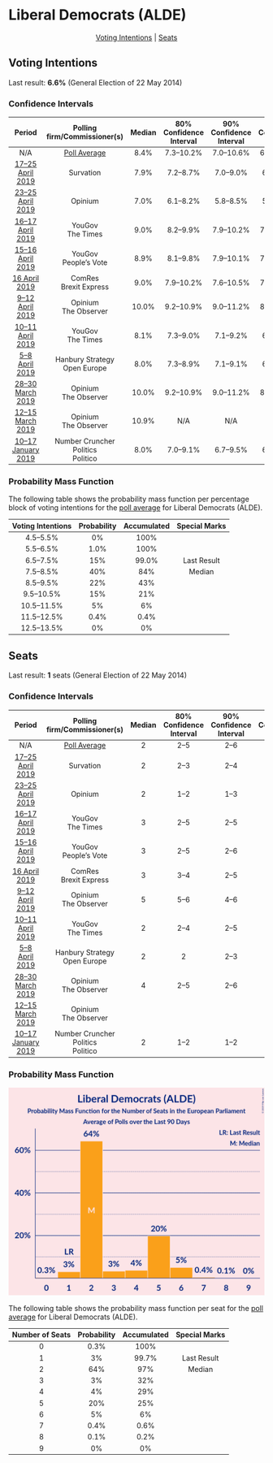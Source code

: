 # Liberal Democrats (ALDE)

<p align="center"><a href="#voting-intentions">Voting Intentions</a> | <a href="#seats">Seats</a></p>

## Voting Intentions

Last result: **6.6%** (General Election of 22 May 2014)

### Confidence Intervals

| Period     | Polling firm/Commissioner(s) | Median | 80% Confidence Interval | 90% Confidence Interval | 95% Confidence Interval | 99% Confidence Interval |
|:----------:|:----------------:|:-----------:|:-----------------------:|:-----------------------:|:-----------------------:|:-----------------------:|
| N/A | [Poll Average](average.html) | 8.4% | 7.3–10.2% | 7.0–10.6% | 6.8–10.9% | 6.3–11.5% |
| [17–25 April 2019](2019-04-25-Survation.html) | Survation | 7.9% | 7.2–8.7% | 7.0–9.0% | 6.8–9.2% | 6.5–9.6% |
| [23–25 April 2019](2019-04-25-Opinium.html) | Opinium | 7.0% | 6.1–8.2% | 5.8–8.5% | 5.6–8.8% | 5.2–9.3% |
| [16–17 April 2019](2019-04-17-YouGov.html) | YouGov <br> The Times | 9.0% | 8.2–9.9% | 7.9–10.2% | 7.7–10.4% | 7.4–10.9% |
| [15–16 April 2019](2019-04-16-YouGov.html) | YouGov <br> People’s Vote | 8.9% | 8.1–9.8% | 7.9–10.1% | 7.7–10.3% | 7.3–10.7% |
| [16 April 2019](2019-04-16-ComRes.html) | ComRes <br> Brexit Express | 9.0% | 7.9–10.2% | 7.6–10.5% | 7.4–10.8% | 6.9–11.4% |
| [9–12 April 2019](2019-04-12-Opinium.html) | Opinium <br> The Observer | 10.0% | 9.2–10.9% | 9.0–11.2% | 8.8–11.4% | 8.4–11.9% |
| [10–11 April 2019](2019-04-11-YouGov.html) | YouGov <br> The Times | 8.1% | 7.3–9.0% | 7.1–9.2% | 6.9–9.4% | 6.6–9.9% |
| [5–8 April 2019](2019-04-08-HanburyStrategy.html) | Hanbury Strategy <br> Open Europe | 8.0% | 7.3–8.9% | 7.1–9.1% | 6.9–9.3% | 6.6–9.7% |
| [28–30 March 2019](2019-03-30-Opinium.html) | Opinium <br> The Observer | 10.0% | 9.2–10.9% | 9.0–11.2% | 8.8–11.4% | 8.4–11.9% |
| [12–15 March 2019](2019-03-15-Opinium.html) | Opinium <br> The Observer | 10.9% | N/A | N/A | N/A | N/A |
| [10–17 January 2019](2019-01-17-NumberCruncherPolitics.html) | Number Cruncher Politics <br> Politico | 8.0% | 7.0–9.1% | 6.7–9.5% | 6.5–9.8% | 6.0–10.4% |

### Probability Mass Function

The following table shows the probability mass function per percentage block of voting intentions for the [poll average](average.html) for Liberal Democrats (ALDE).

| Voting Intentions | Probability | Accumulated | Special Marks |
|:-----------------:|:-----------:|:-----------:|:-------------:|
| 4.5–5.5% | 0% | 100% |  |
| 5.5–6.5% | 1.0% | 100% |  |
| 6.5–7.5% | 15% | 99.0% | Last Result |
| 7.5–8.5% | 40% | 84% | Median |
| 8.5–9.5% | 22% | 43% |  |
| 9.5–10.5% | 15% | 21% |  |
| 10.5–11.5% | 5% | 6% |  |
| 11.5–12.5% | 0.4% | 0.4% |  |
| 12.5–13.5% | 0% | 0% |  |


## Seats

Last result: **1** seats (General Election of 22 May 2014)

### Confidence Intervals

| Period     | Polling firm/Commissioner(s) | Median | 80% Confidence Interval | 90% Confidence Interval | 95% Confidence Interval | 99% Confidence Interval |
|:----------:|:----------------:|:------:|:-----------------------:|:-----------------------:|:-----------------------:|:-----------------------:|
| N/A | [Poll Average](average.html) | 2 | 2–5 | 2–6 | 1–6 | 1–7 |
| [17–25 April 2019](2019-04-25-Survation.html) | Survation | 2 | 2–3 | 2–4 | 2–4 | 1–5 |
| [23–25 April 2019](2019-04-25-Opinium.html) | Opinium | 2 | 1–2 | 1–3 | 1–4 | 0–4 |
| [16–17 April 2019](2019-04-17-YouGov.html) | YouGov <br> The Times | 3 | 2–5 | 2–5 | 2–6 | 2–7 |
| [15–16 April 2019](2019-04-16-YouGov.html) | YouGov <br> People’s Vote | 3 | 2–5 | 2–6 | 2–7 | 2–7 |
| [16 April 2019](2019-04-16-ComRes.html) | ComRes <br> Brexit Express | 3 | 3–4 | 2–5 | 2–5 | 2–7 |
| [9–12 April 2019](2019-04-12-Opinium.html) | Opinium <br> The Observer | 5 | 5–6 | 4–6 | 4–6 | 3–8 |
| [10–11 April 2019](2019-04-11-YouGov.html) | YouGov <br> The Times | 2 | 2–4 | 2–5 | 2–5 | 2–6 |
| [5–8 April 2019](2019-04-08-HanburyStrategy.html) | Hanbury Strategy <br> Open Europe | 2 | 2 | 2–3 | 2–3 | 2–4 |
| [28–30 March 2019](2019-03-30-Opinium.html) | Opinium <br> The Observer | 4 | 2–5 | 2–6 | 2–6 | 2–7 |
| [12–15 March 2019](2019-03-15-Opinium.html) | Opinium <br> The Observer |  |  |  |  |  |
| [10–17 January 2019](2019-01-17-NumberCruncherPolitics.html) | Number Cruncher Politics <br> Politico | 2 | 1–2 | 1–2 | 1–2 | 0–3 |

### Probability Mass Function

![Graph with seats probability mass function not yet produced](average-seats-pmf-liberaldemocratsalde.png "Seats Probability Mass Function")

The following table shows the probability mass function per seat for the [poll average](average.html) for Liberal Democrats (ALDE).

| Number of Seats | Probability | Accumulated | Special Marks |
|:---------------:|:-----------:|:-----------:|:-------------:|
| 0 | 0.3% | 100% |  |
| 1 | 3% | 99.7% | Last Result |
| 2 | 64% | 97% | Median |
| 3 | 3% | 32% |  |
| 4 | 4% | 29% |  |
| 5 | 20% | 25% |  |
| 6 | 5% | 6% |  |
| 7 | 0.4% | 0.6% |  |
| 8 | 0.1% | 0.2% |  |
| 9 | 0% | 0% |  |


